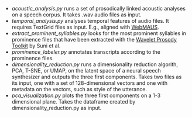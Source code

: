 - *acoustic_analysis.py* runs a set of prosodically linked acoustic analyses on a speech corpus. It takes .wav audio files as input.
- *temporal_analysis.py* analyses temporal features of audio files. It requires TextGrid files as input. E.g., aligned with [WebMAUS](https://clarin.phonetik.uni-muenchen.de/BASWebServices/interface/WebMAUSBasic).
- *extract_prominent_syllables.py* looks for the most prominent syllables in prominence files that have been extracted with the [Wavelet Prosody Toolkit](https://github.com/asuni/wavelet_prosody_toolkit) by Suni et al.
- *prominence_labeler.py* annotates transcripts according to the prominence files.
- *dimensionality_reduction.py* runs a dimensionality reduction algorith, PCA, T-SNE, or UMAP, on the latent space of a neural speech synthesizer and outputs the three first components. Takes two files as its input, one with a set of 128-dimensional vectors and one with metadata on the vectors, such as style of the utterance.
- *pca_visualization.py* plots the three first components on a 1-3 dimensional plane. Takes the dataframe created by dimensionality_reduction.py as input.
